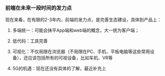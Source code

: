 ### 前端在未来一段时间的发力点

现在来看，在有限的2-3年内，前端的发力点，是完善生态建设，具体到产品上：

1. 多端统一：可能会抹平App端和web端的概念，大一统为客户端；

2. 低代码：工具完善

3. 可视化：不仅局限在浏览器（不局限在PC、手机、平板电脑等这些常用设备），还应该包括所有的可视设备，比如车机、VR等

4. 5G的机遇：现在还没有具体的了解，最近补充上